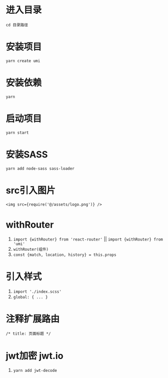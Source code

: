 # 进入目录
`cd 目录路径`

# 安装项目
`yarn create umi`

# 安装依赖
`yarn`

# 启动项目
`yarn start`

# 安装SASS
`yarn add node-sass sass-loader`

# src引入图片
`<img src={require('@/assets/logo.png')} />`

# withRouter
1. `import {withRouter} from 'react-router'` || `import {withRouter} from 'umi'`
2. `withRouter(组件)`
3. `const {match, location, history} = this.props`

# 引入样式
1. `import './index.scss'`
2. `global: { ... }`

# 注释扩展路由
`/*
    title: 页面标题
*/`

# jwt加密   jwt.io
1. `yarn add jwt-decode`

